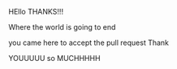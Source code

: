 HEllo THANKS!!!

Where the world is going to end 

you came here to accept the pull request Thank

YOUUUUU so MUCHHHHH
